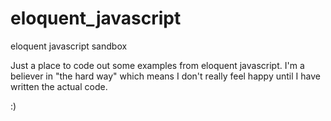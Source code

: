 # eloquent_javascript
eloquent javascript sandbox

Just a place to code out some examples from eloquent javascript.  I'm a believer in "the hard way" which means I 
don't really feel happy until I have written the actual code.

:)
